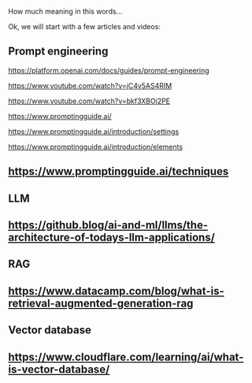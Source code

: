 How much meaning in this words...


Ok, we will start with a few articles and videos:

Prompt engineering
---
https://platform.openai.com/docs/guides/prompt-engineering 

https://www.youtube.com/watch?v=jC4v5AS4RIM

https://www.youtube.com/watch?v=bkf3XBOj2PE

https://www.promptingguide.ai/

https://www.promptingguide.ai/introduction/settings

https://www.promptingguide.ai/introduction/elements

https://www.promptingguide.ai/techniques
---

LLM
---
https://github.blog/ai-and-ml/llms/the-architecture-of-todays-llm-applications/
---

RAG
---
https://www.datacamp.com/blog/what-is-retrieval-augmented-generation-rag
---

Vector database
---
https://www.cloudflare.com/learning/ai/what-is-vector-database/
---

